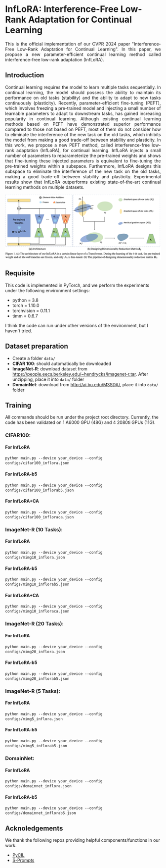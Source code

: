 # InfLoRA: Interference-Free Low-Rank Adaptation for Continual Learning

<div align="justify">
  This is the official implementation of our CVPR 2024 paper "Interference-Free Low-Rank Adaptation for Continual Learning".
In this paper, we propose a new parameter-efficient continual learning method called interference-free low-rank adaptation (InfLoRA). 
</div>

## Introduction

<div align="justify">
Continual learning requires the model to learn multiple tasks sequentially. In continual learning, the model should possess the ability to maintain its performance on old tasks (stability) and the ability to adapt to new tasks continuously (plasticity). Recently, parameter-efficient fine-tuning (PEFT), which involves freezing a pre-trained model and injecting a small number of learnable parameters to adapt to downstream tasks, has gained increasing popularity in continual learning. Although existing continual learning methods based on PEFT have demonstrated superior performance compared to those not based on PEFT, most of them do not consider how to eliminate the interference of the new task on the old tasks, which inhibits the model from making a good trade-off between stability and plasticity. In this work, we propose a new PEFT method, called interference-free low-rank adaptation (InfLoRA), for continual learning. InfLoRA injects a small number of parameters to reparameterize the pre-trained weights and shows that fine-tuning these injected parameters is equivalent to fine-tuning the pre-trained weights within a subspace. Furthermore, InfLoRA designs this subspace to eliminate the interference of the new task on the old tasks, making a good trade-off between stability and plasticity. Experimental results show that InfLoRA outperforms existing state-of-the-art continual learning methods on multiple datasets.
</div>

![InfLoRA.png](InfLoRA.png)

## Requisite

This code is implemented in PyTorch, and we perform the experiments under the following environment settings:

- python = 3.8
- torch = 1.10.0
- torchvision = 0.11.1
- timm = 0.6.7

I think the code can run under other versions of the environment, but I haven't tried.


## Dataset preparation
 * Create a folder `data/`
 * **CIFAR 100**: should automatically be downloaded
 * **ImageNet-R**: download dataset from https://people.eecs.berkeley.edu/~hendrycks/imagenet-r.tar. After unzipping, place it into `data/` folder 
 * **DomainNet**: download from http://ai.bu.edu/M3SDA/, place it into `data/` folder 

## Training
All commands should be run under the project root directory. Currently, the code has been validated on 1 A6000 GPU (48G) and 4 2080ti GPUs (11G).

### CIFAR100:
#### For InfLoRA
```
python main.py --device your_device --config configs/cifar100_inflora.json 
```

#### For InfLoRA-b5
```
python main.py --device your_device --config configs/cifar100_inflorab5.json 
```

#### For InfLoRA+CA
```
python main.py --device your_device --config configs/cifar100_infloraca.json 
```

### ImageNet-R (10 Tasks):
#### For InfLoRA
```
python main.py --device your_device --config configs/mimg10_inflora.json 
```

#### For InfLoRA-b5
```
python main.py --device your_device --config configs/mimg10_inflorab5.json 
```

#### For InfLoRA+CA
```
python main.py --device your_device --config configs/mimg10_infloraca.json 
```

### ImageNet-R (20 Tasks):
#### For InfLoRA
```
python main.py --device your_device --config configs/mimg20_inflora.json 
```

#### For InfLoRA-b5
```
python main.py --device your_device --config configs/mimg20_inflorab5.json 
```

### ImageNet-R (5 Tasks):
#### For InfLoRA
```
python main.py --device your_device --config configs/mimg5_inflora.json 
```

#### For InfLoRA-b5
```
python main.py --device your_device --config configs/mimg5_inflorab5.json 
```

### DomainNet:
#### For InfLoRA
```
python main.py --device your_device --config configs/domainnet_inflora.json 
```

#### For InfLoRA-b5
```
python main.py --device your_device --config configs/domainnet_inflorab5.json 
```


## Acknoledgements
We thank the following repos providing helpful components/functions in our work.

- [PyCIL](https://github.com/G-U-N/PyCIL)
- [S-Prompts](https://github.com/iamwangyabin/S-Prompts)



